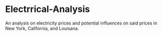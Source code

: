 # Electrrical-Analysis

An analysis on electricity prices and potential influences on said prices in New York, California, and Louisana.
